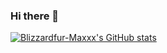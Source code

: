 ### Hi there 👋
[![Blizzardfur-Maxxx's GitHub stats](https://github-readme-stats.vercel.app/api/top-langs/?username=Blizzardfur-Maxxx)](https://github.com/anuraghazra/github-readme-stats)

<!--
**Blizzardfur-Maxxx/Blizzardfur-Maxxx** is a ✨ _special_ ✨ repository because its `README.md` (this file) appears on your GitHub profile.

Here are some ideas to get you started:

- 🔭 I’m currently working on ...
- 🌱 I’m currently learning ...
- 👯 I’m looking to collaborate on ...
- 🤔 I’m looking for help with ...
- 💬 Ask me about ...
- 📫 How to reach me: ...
- 😄 Pronouns: ...
- ⚡ Fun fact: ...
-->
